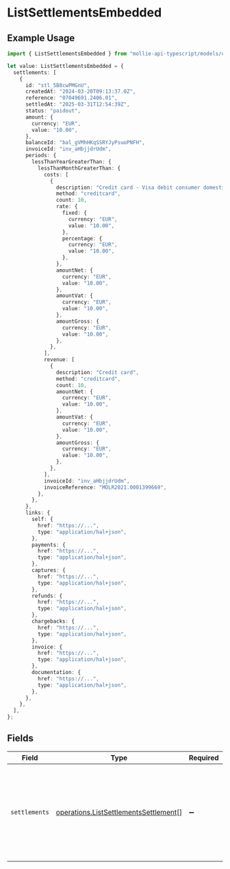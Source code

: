 # ListSettlementsEmbedded

## Example Usage

```typescript
import { ListSettlementsEmbedded } from "mollie-api-typescript/models/operations";

let value: ListSettlementsEmbedded = {
  settlements: [
    {
      id: "stl_5B8cwPMGnU",
      createdAt: "2024-03-20T09:13:37.0Z",
      reference: "07049691.2406.01",
      settledAt: "2025-03-31T12:54:39Z",
      status: "paidout",
      amount: {
        currency: "EUR",
        value: "10.00",
      },
      balanceId: "bal_gVMhHKqSSRYJyPsuoPNFH",
      invoiceId: "inv_aHbjjdrUdm",
      periods: {
        lessThanYearGreaterThan: {
          lessThanMonthGreaterThan: {
            costs: [
              {
                description: "Credit card - Visa debit consumer domestic",
                method: "creditcard",
                count: 10,
                rate: {
                  fixed: {
                    currency: "EUR",
                    value: "10.00",
                  },
                  percentage: {
                    currency: "EUR",
                    value: "10.00",
                  },
                },
                amountNet: {
                  currency: "EUR",
                  value: "10.00",
                },
                amountVat: {
                  currency: "EUR",
                  value: "10.00",
                },
                amountGross: {
                  currency: "EUR",
                  value: "10.00",
                },
              },
            ],
            revenue: [
              {
                description: "Credit card",
                method: "creditcard",
                count: 10,
                amountNet: {
                  currency: "EUR",
                  value: "10.00",
                },
                amountVat: {
                  currency: "EUR",
                  value: "10.00",
                },
                amountGross: {
                  currency: "EUR",
                  value: "10.00",
                },
              },
            ],
            invoiceId: "inv_aHbjjdrUdm",
            invoiceReference: "MOLR2021.0001399669",
          },
        },
      },
      links: {
        self: {
          href: "https://...",
          type: "application/hal+json",
        },
        payments: {
          href: "https://...",
          type: "application/hal+json",
        },
        captures: {
          href: "https://...",
          type: "application/hal+json",
        },
        refunds: {
          href: "https://...",
          type: "application/hal+json",
        },
        chargebacks: {
          href: "https://...",
          type: "application/hal+json",
        },
        invoice: {
          href: "https://...",
          type: "application/hal+json",
        },
        documentation: {
          href: "https://...",
          type: "application/hal+json",
        },
      },
    },
  ],
};
```

## Fields

| Field                                                                                                                                                    | Type                                                                                                                                                     | Required                                                                                                                                                 | Description                                                                                                                                              |
| -------------------------------------------------------------------------------------------------------------------------------------------------------- | -------------------------------------------------------------------------------------------------------------------------------------------------------- | -------------------------------------------------------------------------------------------------------------------------------------------------------- | -------------------------------------------------------------------------------------------------------------------------------------------------------- |
| `settlements`                                                                                                                                            | [operations.ListSettlementsSettlement](../../models/operations/listsettlementssettlement.md)[]                                                           | :heavy_minus_sign:                                                                                                                                       | An array of settlement objects. For a complete reference of the settlement object, refer to the [Get settlement endpoint](get-settlement) documentation. |